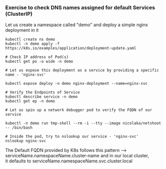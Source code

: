 ### Exercise to check DNS names assigned for default Services (ClusterIP)

Let us create a namespace called "demo" and deploy a simple nginx deployment in it

```
kubectl create ns demo
kubectl -n demo apply -f https://k8s.io/examples/application/deployment-update.yaml

# Check IP address of Pod(s)
kubectl get po -o wide -n demo

# Let us expose this deployment as a service by providing a specific name - 'nginx-svc'

kubectl expose deploy -n demo nginx-deployment --name=nginx-svc

# Verify the Endpoints of Service
kubectl describe service -n demo
kubectl get ep -n demo

# Let us spin up a network debugger pod to verify the FQDN of our service

kubectl -n demo run tmp-shell --rm -i --tty --image nicolaka/netshoot -- /bin/bash

# Inside the pod, try to nslookup our service - 'nginx-svc'
nslookup nginx-svc

```

The Default FQDN provided by K8s follows this pattern --> serviceName.namespaceName.cluster-name and in our local cluster, <br>
it defaults to serviceName.namespaceName.svc.cluster.local
